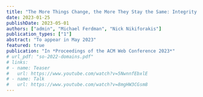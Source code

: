 ```yaml
---
title: "The More Things Change, the More They Stay the Same: Integrity of Modern JavaScript"
date: 2023-01-25
publishDate: 2023-05-01
authors: ["admin", "Michael Ferdman", "Nick Nikiforakis"]
publication_types: ["1"]
abstract: "To appear in May 2023"
featured: true
publication: "In *Proceedings of the ACM Web Conference 2023*"
# url_pdf: "so-2022-domains.pdf"
# links:
# - name: Teaser
#   url: https://www.youtube.com/watch?v=5NwnnfEbxlE
# - name: Talk
#   url: https://www.youtube.com/watch?v=8mgHW3CGsm8
---
```

